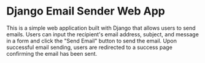 # Django Email Sender Web App
This is a simple web application built with Django that allows users to send emails. Users can input the recipient's email address, subject, and message in a form and click the "Send Email" button to send the email. Upon successful email sending, users are redirected to a success page confirming the email has been sent.

